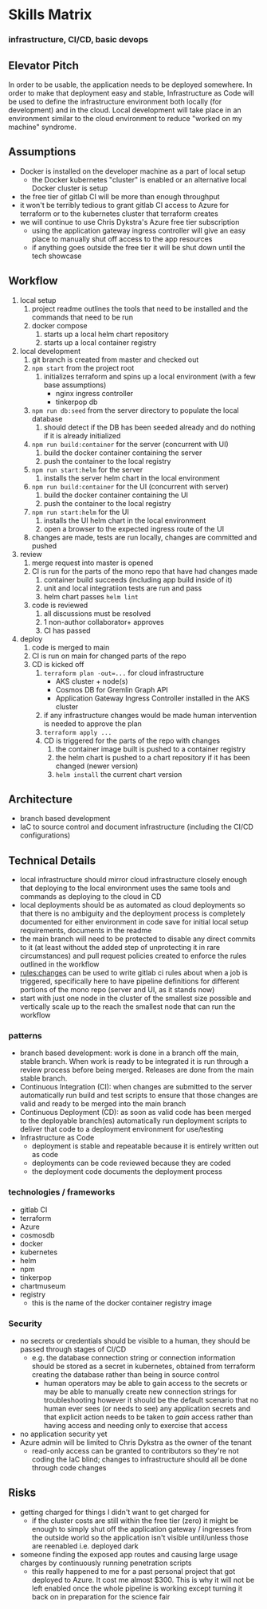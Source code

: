 # Skills Matrix

### infrastructure, CI/CD, basic devops

## Elevator Pitch

In order to be usable, the application needs to be deployed somewhere. In order to make that deployment easy and stable, Infrastructure as Code will be used to define the infrastructure environment both locally (for development) and in the cloud. Local development will take place in an environment similar to the cloud environment to reduce "worked on my machine" syndrome.

## Assumptions

- Docker is installed on the developer machine as a part of local setup
  - the Docker kubernetes "cluster" is enabled or an alternative local Docker cluster is setup
- the free tier of gitlab CI will be more than enough throughput
- it won't be terribly tedious to grant gitlab CI access to Azure for terraform or to the kubernetes cluster that terraform creates
- we will continue to use Chris Dykstra's Azure free tier subscription
  - using the application gateway ingress controller will give an easy place to manually shut off access to the app resources
  - if anything goes outside the free tier it will be shut down until the tech showcase

## Workflow

1. local setup
   1. project readme outlines the tools that need to be installed and the commands that need to be run
   1. docker compose
      1. starts up a local helm chart repository
      1. starts up a local container registry
1. local development
   1. git branch is created from master and checked out
   1. `npm start` from the project root
      1. initializes terraform and spins up a local environment (with a few base assumptions)
         - nginx ingress controller
         - tinkerpop db
   1. `npm run db:seed` from the server directory to populate the local database
      1. should detect if the DB has been seeded already and do nothing if it is already initialized
   1. `npm run build:container` for the server (concurrent with UI)
      1. build the docker container containing the server
      1. push the container to the local registry
   1. `npm run start:helm` for the server
      1. installs the server helm chart in the local environment
   1. `npm run build:container` for the UI (concurrent with server)
      1. build the docker container containing the UI
      1. push the container to the local registry
   1. `npm run start:helm` for the UI
      1. installs the UI helm chart in the local environment
      1. open a browser to the expected ingress route of the UI
   1. changes are made, tests are run locally, changes are committed and pushed
1. review
   1. merge request into master is opened
   1. CI is run for the parts of the mono repo that have had changes made
      1. container build succeeds (including app build inside of it)
      1. unit and local integratiion tests are run and pass
      1. helm chart passes `helm lint`
   1. code is reviewed
      1. all discussions must be resolved
      1. 1 non-author collaborator+ approves
      1. CI has passed
1. deploy
   1. code is merged to main
   1. CI is run on main for changed parts of the repo
   1. CD is kicked off
      1. `terraform plan -out=...` for cloud infrastructure
         - AKS cluster + node(s)
         - Cosmos DB for Gremlin Graph API
         - Application Gateway Ingress Controller installed in the AKS cluster
      1. if any infrastructure changes would be made human intervention is needed to approve the plan
      1. `terraform apply ...`
      1. CD is triggered for the parts of the repo with changes
         1. the container image built is pushed to a container registry
         1. the helm chart is pushed to a chart repository if it has been changed (newer version)
         1. `helm install` the current chart version

## Architecture

- branch based development
- IaC to source control and document infrastructure (including the CI/CD configurations)

## Technical Details

- local infrastructure should mirror cloud infrastructure closely enough that deploying to the local environment uses the same tools and commands as deploying to the cloud in CD
- local deployments should be as automated as cloud deployments so that there is no ambiguity and the deployment process is completely documented for either environment in code save for initial local setup requirements, documents in the readme
- the main branch will need to be protected to disable any direct commits to it (at least without the added step of unprotecting it in rare circumstances) and pull request policies created to enforce the rules outlined in the workflow
- [rules:changes](https://docs.gitlab.com/ee/ci/yaml/#ruleschanges) can be used to write gitlab ci rules about when a job is triggered, specifically here to have pipeline definitions for different portions of the mono repo (server and UI, as it stands now)
- start with just one node in the cluster of the smallest size possible and vertically scale up to the reach the smallest node that can run the workflow

### patterns

- branch based development: work is done in a branch off the main, stable branch. When work is ready to be integrated it is run through a review process before being merged. Releases are done from the main stable branch.
- Continuous Integration (CI): when changes are submitted to the server automatically run build and test scripts to ensure that those changes are valid and ready to be merged into the main branch
- Continuous Deployment (CD): as soon as valid code has been merged to the deployable branch(es) automatically run deployment scripts to deliver that code to a deployment environment for use/testing
- Infrastructure as Code
  - deployment is stable and repeatable because it is entirely written out as code
  - deployments can be code reviewed because they are coded
  - the deployment code documents the deployment process

### technologies / frameworks

- gitlab CI
- terraform
- Azure
- cosmosdb
- docker
- kubernetes
- helm
- npm
- tinkerpop
- chartmuseum
- registry
  - this is the name of the docker container registry image

### Security

- no secrets or credentials should be visible to a human, they should be passed through stages of CI/CD
  - e.g. the database connection string or connection information should be stored as a secret in kubernetes, obtained from terraform creating the database rather than being in source control
    - human operators may be able to gain access to the secrets or may be able to manually create new connection strings for troubleshooting however it should be the default scenario that no human ever sees (or needs to see) any application secrets and that explicit action needs to be taken to _gain_ access rather than having access and needing only to exercise that access
- no application security yet
- Azure admin will be limited to Chris Dykstra as the owner of the tenant
  - read-only access can be granted to contributors so they're not coding the IaC blind; changes to infrastructure should all be done through code changes

## Risks

- getting charged for things I didn't want to get charged for
  - if the cluster costs are still within the free tier (zero) it might be enough to simply shut off the application gateway / ingresses from the outside world so the application isn't visible until/unless those are reenabled i.e. deployed dark
- someone finding the exposed app routes and causing large usage charges by continuously running penetration scripts
  - this really happened to me for a past personal project that got deployed to Azure. It cost me almost $300. This is why it will not be left enabled once the whole pipeline is working except turning it back on in preparation for the science fair
